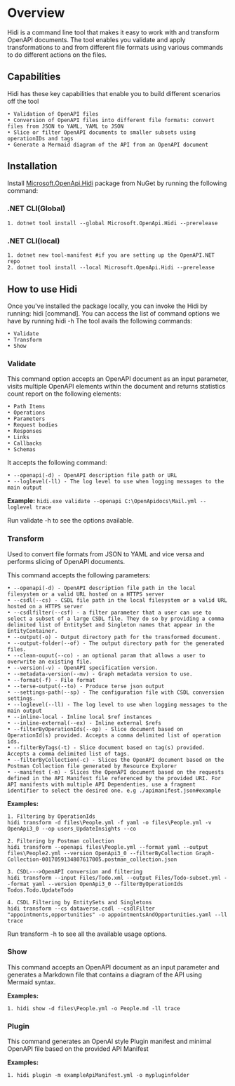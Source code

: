 # Overview

Hidi is a command line tool that makes it easy to work with and transform OpenAPI documents. The tool enables you validate and apply transformations to and from different file formats using various commands to do different actions on the files.

## Capabilities

Hidi has these key capabilities that enable you to build different scenarios off the tool

	• Validation of OpenAPI files 
	• Conversion of OpenAPI files into different file formats: convert files from JSON to YAML, YAML to JSON
	• Slice or filter OpenAPI documents to smaller subsets using operationIDs and tags
    • Generate a Mermaid diagram of the API from an OpenAPI document

## Installation

Install [Microsoft.OpenApi.Hidi](https://www.nuget.org/packages/Microsoft.OpenApi.Hidi/1.0.0-preview4) package from NuGet by running the following command:  
 
### .NET CLI(Global)

	1. dotnet tool install --global Microsoft.OpenApi.Hidi --prerelease

 
### .NET CLI(local)
 
	1. dotnet new tool-manifest #if you are setting up the OpenAPI.NET repo 
	2. dotnet tool install --local Microsoft.OpenApi.Hidi --prerelease 

 
 
 
## How to use Hidi

Once you've installed the package locally, you can invoke the Hidi by running: hidi [command]. 
You can access the list of command options we have by running hidi -h 
The tool avails the following commands: 

	• Validate  
	• Transform 
	• Show
	 
### Validate

This command option accepts an OpenAPI document as an input parameter, visits multiple OpenAPI elements within the document and returns statistics count report on the following elements: 

	• Path Items  
	• Operations  
	• Parameters  
	• Request bodies 
	• Responses 
	• Links 
	• Callbacks 
	• Schemas 
	 
It accepts the following command: 

	• --openapi(-d) - OpenAPI description file path or URL 
	• --loglevel(-ll) - The log level to use when logging messages to the main output 
	 

**Example:** `hidi.exe validate --openapi C:\OpenApidocs\Mail.yml --loglevel trace` 

Run validate -h to see the options available.

### Transform

Used to convert file formats from JSON to YAML and vice versa and performs slicing of OpenAPI documents. 

This command accepts the following parameters:

	• --openapi(-d) - OpenAPI description file path in the local filesystem or a valid URL hosted on a HTTPS server 
	• --csdl(--cs) - CSDL file path in the local filesystem or a valid URL hosted on a HTTPS server 
	• --csdlfilter(--csf) - a filter parameter that a user can use to select a subset of a large CSDL file. They do so by providing a comma delimited list of EntitySet and Singleton names that appear in the EntityContainer. 
	• --output(-o) - Output directory path for the transformed document.
    • --output-folder(--of) - The output directory path for the generated files.
	• --clean-ouput(--co) - an optional param that allows a user to overwrite an existing file.  
	• --version(-v) - OpenAPI specification version.
    • --metadata-version(--mv) - Graph metadata version to use.
	• --format(-f) - File format 
    • --terse-output(--to) - Produce terse json output
    • --settings-path(--sp) - The configuration file with CSDL conversion settings.
	• --loglevel(--ll) - The log level to use when logging messages to the main output 
	• --inline-local - Inline local $ref instances 
	• --inline-external(--ex) - Inline external $refs 
	• --filterByOperationIds(--op) - Slice document based on OperationId(s) provided. Accepts a comma delimited list of operation ids. 
	• --filterByTags(-t) - Slice document based on tag(s) provided. Accepts a comma delimited list of tags. 
	• --filterByCollection(-c) - Slices the OpenAPI document based on the Postman Collection file generated by Resource Explorer 
    • --manifest (-m) - Slices the OpenAPI document based on the requests defined in the API Manifest file referenced by the provided URI. For API manifests with multiple API Dependenties, use a fragment identifier to select the desired one. e.g ./apimanifest.json#example
 
 **Examples:**  

	1. Filtering by OperationIds  
	hidi transform -d files\People.yml -f yaml -o files\People.yml -v OpenApi3_0 --op users_UpdateInsights --co 
	 
	2. Filtering by Postman collection 
	hidi transform --openapi files\People.yml --format yaml --output files\People2.yml --version OpenApi3_0 --filterByCollection Graph-Collection-0017059134807617005.postman_collection.json 
	 
	3. CSDL--->OpenAPI conversion and filtering 
	hidi transform --input Files/Todo.xml --output Files/Todo-subset.yml --format yaml --version OpenApi3_0 --filterByOperationIds Todos.Todo.UpdateTodo 
	 
	4. CSDL Filtering by EntitySets and Singletons 
	hidi transform --cs dataverse.csdl --csdlFilter "appointments,opportunities" -o appointmentsAndOpportunities.yaml --ll trace 
	 
Run transform -h to see all the available usage options.

### Show

This command accepts an OpenAPI document as an input parameter and generates a Markdown file that contains a diagram of the API using Mermaid syntax.

**Examples:**

    1. hidi show -d files\People.yml -o People.md -ll trace

### Plugin

This command generates an OpenAI style Plugin manifest and minimal OpenAPI file based on the provided API Manifest

**Examples:**

    1. hidi plugin -m exampleApiManifest.yml -o mypluginfolder 
